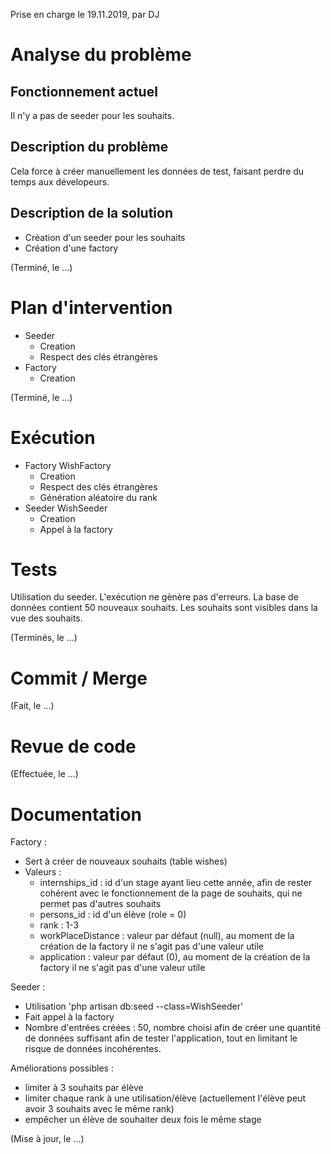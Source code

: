 Prise en charge le 19.11.2019, par DJ

# Analyse du problème

## Fonctionnement actuel

Il n'y a pas de seeder pour les souhaits.

## Description du problème

Cela force à créer manuellement les données de test, faisant perdre du temps aux dévelopeurs.

## Description de la solution

- Création d'un seeder pour les souhaits
- Création d'une factory

(Terminé, le ...)

# Plan d'intervention

- Seeder
    - Creation
    - Respect des clés étrangères
- Factory
    - Creation

(Terminé, le ...)

# Exécution

- Factory WishFactory
    - Creation
    - Respect des clés étrangères
    - Génération aléatoire du rank
- Seeder WishSeeder
    - Creation
    - Appel à la factory

# Tests
Utilisation du seeder. 
L'exécution ne gènère pas d'erreurs. 
La base de données contient 50 nouveaux souhaits. 
Les souhaits sont visibles dans la vue des souhaits.

(Terminés, le ...)

# Commit / Merge

(Fait, le ...)

# Revue de code

(Effectuée, le ...)

# Documentation

Factory :
- Sert à créer de nouveaux souhaits (table wishes)
- Valeurs :
    - internships_id : id d'un stage ayant lieu cette année, afin de rester cohérent avec le fonctionnement de la page de souhaits, 
    qui ne permet pas d'autres souhaits
    - persons_id : id d'un élève (role = 0)
    - rank : 1-3
    - workPlaceDistance : valeur par défaut (null), 
    au moment de la création de la factory il ne s'agit pas d'une valeur utile
    - application : valeur par défaut (0), 
    au moment de la création de la factory il ne s'agit pas d'une valeur utile
    
Seeder :
- Utilisation 'php artisan db:seed --class=WishSeeder'
- Fait appel à la factory
- Nombre d'entrées créées : 50, nombre choisi afin de créer une quantité de données suffisant afin de tester l'application,
tout en limitant le risque de données incohérentes.

Améliorations possibles :
* limiter à 3 souhaits par élève
* limiter chaque rank à une utilisation/élève (actuellement l'élève peut avoir 3 souhaits avec le même rank)
* empêcher un élève de souhaiter deux fois le même stage

(Mise à jour, le ...)